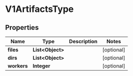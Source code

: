 

# V1ArtifactsType


## Properties

| Name | Type | Description | Notes |
|------------ | ------------- | ------------- | -------------|
|**files** | **List&lt;Object&gt;** |  |  [optional] |
|**dirs** | **List&lt;Object&gt;** |  |  [optional] |
|**workers** | **Integer** |  |  [optional] |




